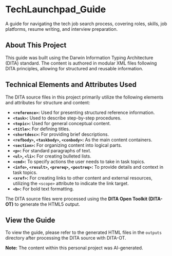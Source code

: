 # TechLaunchpad_Guide

A guide for navigating the tech job search process, covering roles, skills, job platforms, resume writing, and interview preparation.

## About This Project

This guide was built using the Darwin Information Typing Architecture (DITA) standard. The content is authored in modular XML files following DITA principles, allowing for structured and reusable information.

## Technical Elements and Attributes Used

The DITA source files in this project primarily utilize the following elements and attributes for structure and content:

* **`<reference>`:** Used for presenting structured reference information.
* **`<task>`:** Used to describe step-by-step procedures.
* **`<topic>`:** Used for general conceptual content.
* **`<title>`:** For defining titles.
* **`<shortdesc>`:** For providing brief descriptions.
* **`<refbody>`, `<taskbody>`, `<conbody>`:** As the main content containers.
* **`<section>`:** For organizing content into logical parts.
* **`<p>`:** For standard paragraphs of text.
* **`<ul>`, `<li>`:** For creating bulleted lists.
* **`<cmd>`:** To specify actions the user needs to take in task topics.
* **`<info>`, `<result>`, `<prereq>`, `<postreq>`:** To provide details and context in task topics.
* **`<xref>`:** For creating links to other content and external resources, utilizing the `<scope>` attribute to indicate the link target.
* **`<b>`:** For bold text formatting.

The DITA source files were processed using the **DITA Open Toolkit (DITA-OT)** to generate the HTML5 output.

## View the Guide

To view the guide, please refer to the generated HTML files in the `outputs` directory after processing the DITA source with DITA-OT.

**Note:** The content within this personal project was AI-generated.
